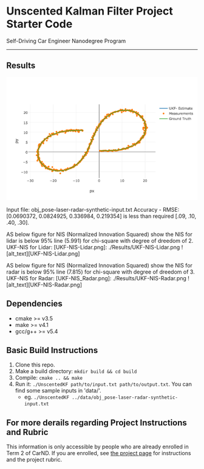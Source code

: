 # Unscented Kalman Filter Project Starter Code
Self-Driving Car Engineer Nanodegree Program


---
## Results
[UKF-xy.png]: ./Results/UKF-xy.png
![alt text][UKF-xy.png]

Input file: obj_pose-laser-radar-synthetic-input.txt
Accuracy - RMSE:
[0.0690372, 0.0824925, 0.336984, 0.219354] is less than required [.09, .10, .40, .30]. 

AS below figure for NIS (Normalized Innovation Squared) show the NIS for lidar is below 95% line (5.991) for chi-square with degree of dreedom of 2. 
UKF-NIS for Lidar: 
[UKF-NIS-Lidar.png]: ./Results/UKF-NIS-Lidar.png
![alt_text][UKF-NIS-Lidar.png]

AS below figure for NIS (Normalized Innovation Squared) show the NIS for radar is below 95% line (7.815) for chi-square with degree of dreedom of 3. 
UKF-NIS for Radar: 
[UKF-NIS_Radar.png]: ./Results/UKF-NIS-Radar.png
![alt_text][UKF-NIS-Radar.png]


## Dependencies

* cmake >= v3.5
* make >= v4.1
* gcc/g++ >= v5.4

## Basic Build Instructions

1. Clone this repo.
2. Make a build directory: `mkdir build && cd build`
3. Compile: `cmake .. && make`
4. Run it: `./UnscentedKF path/to/input.txt path/to/output.txt`. You can find
   some sample inputs in 'data/'.
    - eg. `./UnscentedKF ../data/obj_pose-laser-radar-synthetic-input.txt`

## For more derails regarding Project Instructions and Rubric

This information is only accessible by people who are already enrolled in Term 2
of CarND. If you are enrolled, see [the project page](https://classroom.udacity.com/nanodegrees/nd013/parts/40f38239-66b6-46ec-ae68-03afd8a601c8/modules/0949fca6-b379-42af-a919-ee50aa304e6a/lessons/c3eb3583-17b2-4d83-abf7-d852ae1b9fff/concepts/f437b8b0-f2d8-43b0-9662-72ac4e4029c1)
for instructions and the project rubric.
